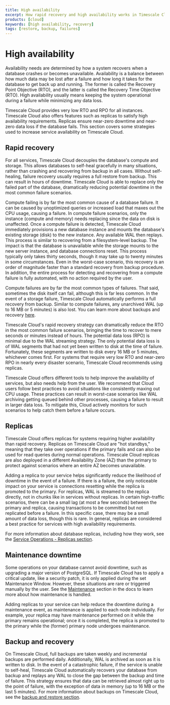 ```yaml
---
title: High availability
excerpt: How rapid recovery and high availability works in Timescale Cloud
products: [cloud]
keywords: [high availability, recovery]
tags: [restore, backup, failures]
---
```


# High availability

Availability needs are determined by how a system recovers when a
database crashes or becomes unavailable. Availability is a balance
between how much data may be lost after a failure and how long it
takes for the database to get back up and running. The former is
called the Recovery Point Objective (RTO), and the latter is called
the Recovery Time Objective (RTO). High availability usually means
keeping the system operational during a failure while minimizing any
data loss.

Timescale Cloud provides very low RTO and RPO for all instances.
Timescale Cloud also offers features such as
replicas to satisfy high availability requirements. Replicas ensure near-zero
downtime and near-zero data loss if the database fails. This section covers
some strategies used to increase service availability on Timescale
Cloud.

## Rapid recovery

For all services, Timescale Cloud decouples the database's compute and
storage. This allows databases to self-heal gracefully in many situations,
rather than crashing and recovering from backup in all cases. Without self-healing,
failure recovery usually requires a full restore from backup. This
can result in hours of downtime. Timescale Cloud is able to replace
only the failed part of the database, dramatically reducing potential
downtime in the most common failure scenarios.

Compute failing is by far the most common cause of a database failure.
It can be caused by unoptimized queries or increased load that maxes
out the CPU usage, causing a failure. In compute failure scenarios,
only the instance (compute and memory) needs replacing since the
data on disk is unaffected. Once a compute failure is detected,
Timescale Cloud immediately provisions a new database instance and
mounts the database's existing storage (disk) to the new instance. Any
available WAL then replays. This process is similar to recovering from
a filesystem-level backup. The impact is that the database is
unavailable while the storage mounts to the new server instance, and
database connections reset. This process typically only takes thirty
seconds, though it may take up to twenty minutes in some circumstances.
Even in the worst-case scenario, this recovery is an order of magnitude
faster than a standard recovery from backup procedure. In addition, the
entire process for detecting and recovering from a compute failure is
fully automated, with no action required by the user.

Compute failures are by far the most common types of failures. That
said, sometimes the disk itself can fail, although this is far less
common. In the event of a storage failure, Timescale Cloud
automatically performs a full recovery from backup. Similar to compute
failures, any unarchived WAL (up to 16&nbsp;MB or 5 minutes) is also lost. You
can learn more about backups and recovery [here][cloud-backup].

Timescale Cloud's rapid recovery strategy can dramatically reduce the
RTO in the most common failure scenarios, bringing the time to recover
to mere seconds or minutes instead of hours. The potential data loss
(RPO) is minimal due to the WAL streaming strategy. The only potential
data loss is of WAL segments that had not yet been written to disk at
the time of failure. Fortunately, these segments are written to disk
every 16 MB or 5 minutes, whichever comes first. For systems that
require very low RTO and near-zero RPO in nearly every disaster
scenario, Timescale Cloud recommends using replicas.

<Highlight type="note">
Timescale Cloud offers different tools to help improve the availability
of services, but also needs help from the user. We recommend that Cloud
users follow best practices to avoid situations like consistently
maxing out CPU usage. These practices can result in worst-case
scenarios like WAL archiving getting queued behind other processes,
causing a failure to result in larger data loss.
To mitigate this, Cloud actively monitors for such scenarios to
help catch them before a failure occurs.
</Highlight>

## Replicas

Timescale Cloud offers replicas for systems requiring higher
availability than rapid recovery. Replicas on Timescale Cloud are "hot
standbys," meaning that they take over operations if the primary fails
and can also be used for read queries during normal operations.
Timescale Cloud replicas are also deployed in a different Availability
Zone (AZ) than the primary to protect against scenarios where an entire
AZ becomes unavailable.

Adding a replica to your service helps significantly reduce the
likelihood of downtime in the event of a failure. If there is a
failure, the only noticeable impact on your service is connections
resetting while the replica is promoted to the primary. For replicas,
WAL is streamed to the replica directly, not in chunks like in services
without replicas. In certain high-traffic scenarios, there can be a
small lag (at most a few seconds) between the primary and replica,
causing transactions to be committed but not replicated before a
failure. In this specific case, there may be a small amount of data
loss, though this is rare. In general, replicas are considered a best
practice for services with high availability requirements.

For more information about database replicas, including how they work,
see the [Service Operations - Replicas section][db-replicas].

## Maintenance downtime

Some operations on your database cannot avoid downtime, such as
upgrading a major version of PostgreSQL. If Timescale Cloud has to
apply a critical update, like a security patch, it is only applied
during the set Maintenance Window. However, these situations are rare
or triggered manually by the user. See the [Maintenance][maintenance] section in the
docs to learn more about how maintenance is handled.

Adding replicas to your service can help reduce the downtime during a
maintenance event, as maintenance is applied to each node individually.
For example, your replica may have maintenance performed on it while
the primary remains operational; once it is completed, the replica is
promoted to the primary while the (former) primary node undergoes
maintenance.

## Backup and recovery

On Timescale Cloud, full backups are taken weekly and incremental
backups are performed daily. Additionally, WAL is archived as soon as it
is written to disk. In the event of a catastrophic failure, if the
service is unable to self-heal, Timescale Cloud automatically
recovers your database from backup and replays any WAL to close the gap
between the backup and time of failure. This strategy ensures that data
can be retrieved almost right up to the point of failure, with the
exception of data in memory (up to 16&nbsp;MB or the last 5 minutes). For
more information about backups on Timescale Cloud, see the
[backup and restore section][cloud-backup].

[cloud-backup]: /use-timescale/:currentVersion:/backup-restore-cloud/
[db-replicas]: /use-timescale/:currentVersion:/services/replicas/
[maintenance]: /use-timescale/:currentVersion:/services/maintenance/
